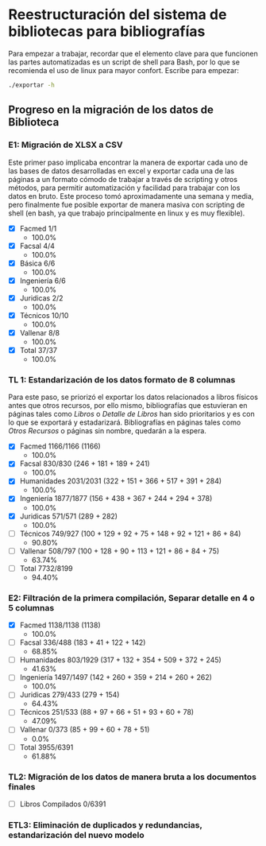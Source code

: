 # Reestructuración del sistema de bibliotecas para bibliografías

Para empezar a trabajar, recordar que el elemento clave para que funcionen las partes automatizadas es un script de shell para Bash, por lo que se recomienda el uso de linux para mayor confort. Escribe para empezar:

```sh
./exportar -h
```

## Progreso en la migración de los datos de Biblioteca

### E1: Migración de XLSX a CSV
Este primer paso implicaba encontrar la manera de exportar cada uno de las bases de datos desarrolladas en excel y exportar cada una de las páginas a un formato cómodo de trabajar a través de scripting y otros métodos, para permitir automatización y facilidad para trabajar con los datos en bruto. Este proceso tomó aproximadamente una semana y media, pero finalmente fue posible exportar de manera masiva con scripting de shell (en bash, ya que trabajo principalmente en linux y es muy flexible).

- [X] Facmed		1/1
	- 100.0%
- [X] Facsal		4/4
	- 100.0%
- [X] Básica		6/6
	- 100.0%
- [X] Ingeniería	6/6
	- 100.0%
- [X] Juridicas		2/2
	- 100.0%
- [X] Técnicos		10/10
	- 100.0%
- [X] Vallenar		8/8
	- 100.0%
- [X] Total		37/37
	- 100.0%

### TL 1: Estandarización de los datos formato de 8 columnas
Para este paso, se priorizó el exportar los datos relacionados a libros físicos antes que otros recursos, por ello mismo, bibliografías que estuvieran en páginas tales como *Libros* o *Detalle de Libros* han sido prioritarios y es con lo que se exportará y estadarizará. Bibliografías en páginas tales como *Otros Recursos* o páginas sin nombre, quedarán a la espera. 

- [X] Facmed		1166/1166 (1166)
	- 100.0%
- [X] Facsal		830/830 (246 + 181 + 189 + 241)
	- 100.0%
- [X] Humanidades	2031/2031 (322 + 151 + 366 + 517 + 391 + 284)
	- 100.0%
- [X] Ingeniería	1877/1877 (156 + 438 + 367 + 244 + 294 + 378)
	- 100.0%
- [X] Juridicas		571/571 (289 + 282)
	- 100.0%
- [ ] Técnicos		749/927 (100 + 129 + 92 + 75 + 148 + 92 + 121 + 86 + 84)
	- 90.80%
- [ ] Vallenar		508/797 (100 + 128 + 90 + 113 + 121 + 86 + 84 + 75)
	- 63.74%
- [ ] Total		7732/8199
	- 94.40%

### E2: Filtración de la primera compilación, Separar detalle en 4 o 5 columnas
- [X] Facmed		1138/1138 (1138)
	- 100.0%
- [ ] Facsal		336/488 (183 + 41 + 122 + 142)
	- 68.85%
- [ ] Humanidades	803/1929 (317 + 132 + 354 + 509 + 372 + 245)
	- 41.63%
- [ ] Ingeniería	1497/1497 (142 + 260 + 359 + 214 + 260 + 262)
	- 100.0%
- [ ] Juridicas		279/433 (279 + 154)
	- 64.43%
- [ ] Técnicos		251/533 (88 + 97 + 66 + 51 + 93 + 60 + 78)
	- 47.09%
- [ ] Vallenar		0/373 (85 + 99 + 60 + 78 + 51)
	- 0.0%
- [ ] Total		3955/6391
	- 61.88%

### TL2: Migración de los datos de manera bruta a los documentos finales
- [ ] Libros Compilados	0/6391

### ETL3: Eliminación de duplicados y redundancias, estandarización del nuevo modelo
